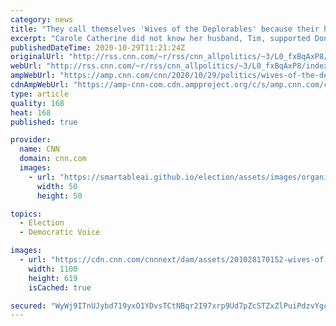 ```yaml
---
category: news
title: "They call themselves 'Wives of the Deplorables' because their husbands support Trump"
excerpt: "Carole Catherine did not know her husband, Tim, supported Donald Trump until the day after Hillary Clinton lost the 2016 election. She called him the next morning crying.\n    \n"
publishedDateTime: 2020-10-29T11:21:24Z
originalUrl: "http://rss.cnn.com/~r/rss/cnn_allpolitics/~3/L0_fxBqAxP8/index.html"
webUrl: "http://rss.cnn.com/~r/rss/cnn_allpolitics/~3/L0_fxBqAxP8/index.html"
ampWebUrl: "https://amp.cnn.com/cnn/2020/10/29/politics/wives-of-the-deplorables-support-group/index.html"
cdnAmpWebUrl: "https://amp-cnn-com.cdn.ampproject.org/c/s/amp.cnn.com/cnn/2020/10/29/politics/wives-of-the-deplorables-support-group/index.html"
type: article
quality: 168
heat: 168
published: true

provider:
  name: CNN
  domain: cnn.com
  images:
    - url: "https://smartableai.github.io/election/assets/images/organizations/cnn.com-50x50.jpg"
      width: 50
      height: 50

topics:
  - Election
  - Democratic Voice

images:
  - url: "https://cdn.cnn.com/cnnnext/dam/assets/201028170152-wives-of-the-deplorables-support-fb-group-super-tease.jpg"
    width: 1100
    height: 619
    isCached: true

secured: "WyWj9ITnUJybd719yxO1YDvsTCtNBqr2I97xrp9Ud7pZcSTZxZlPuiPdzvYgcPNH1f/ElDHpEltm+VyOKxc0QZQ/5QzJy0fAGFY/buId1RvJBsRIr815r/0ys0F6fz5/+/5zLintB9WvTYhGKon+tQjOd6OtpeDr19egkaFnhnwF6Bg5q7WkFz8mXmrziVpsfkgjh0sWP4XL61JPIOX0FSD+nLLG2MqGpftjFeQGEuZnvn7ARJpv6uRsBjtNhTXN8EiZ5qBKEpKX1JMUW8BUhxtJ1wFS6bKmxbIH3ALs7u0SPbwAlcvAua8+dPd24oMaT3Idkj1p135y0wwzp01uJxgOpl72sqzfDt6ny667D9c=;44hxMOIwL3X2oSkbUYQwHA=="
---
```


